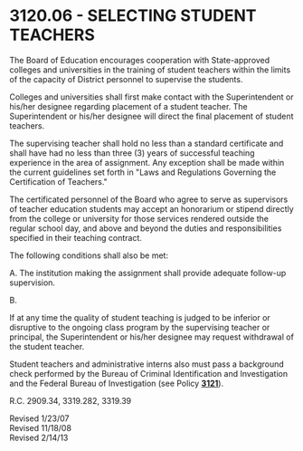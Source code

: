 3120.06 - SELECTING STUDENT TEACHERS
====================================

The Board of Education encourages cooperation with State-approved
colleges and universities in the training of student teachers within the
limits of the capacity of District personnel to supervise the students.

Colleges and universities shall first make contact with the
Superintendent or his/her designee regarding placement of a student
teacher. The Superintendent or his/her designee will direct the final
placement of student teachers.

The supervising teacher shall hold no less than a standard certificate
and shall have had no less than three (3) years of successful teaching
experience in the area of assignment. Any exception shall be made within
the current guidelines set forth in "Laws and Regulations Governing the
Certification of Teachers."

The certificated personnel of the Board who agree to serve as
supervisors of teacher education students may accept an honorarium or
stipend directly from the college or university for those services
rendered outside the regular school day, and above and beyond the duties
and responsibilities specified in their teaching contract.

The following conditions shall also be met:

A. The institution making the assignment shall provide adequate
follow-up supervision.

B.

If at any time the quality of student teaching is judged to be inferior
or disruptive to the ongoing class program by the supervising teacher or
principal, the Superintendent or his/her designee may request withdrawal
of the student teacher.

Student teachers and administrative interns also must pass a background
check performed by the Bureau of Criminal Identification and
Investigation and the Federal Bureau of Investigation (see Policy
[**3121**](po3121.htm)).

R.C. 2909.34, 3319.282, 3319.39

Revised 1/23/07\
 Revised 11/18/08\
 Revised 2/14/13
